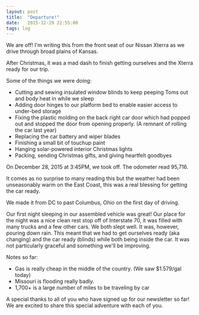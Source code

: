 ```yaml
---
layout: post
title:  "Departure!"
date:   2015-12-29 22:55:00
tags: log
---
```


We are off! I'm writing this from the front seat of our Nissan Xterra as we drive through broad plains of Kansas.

After Christmas, it was a mad dash to finish getting ourselves and the Xterra ready for our trip.

Some of the things we were doing:

* Cutting and sewing insulated window blinds to keep peeping Toms out and body heat in while we sleep
* Adding door hinges to our platform bed to enable easier access to under-bed storage
* Fixing the plastic molding on the back right car door which had popped out and stopped the door from opening properly. (A remnant of rolling the car last year)
* Replacing the car battery and wiper blades
* Finishing a small bit of touchup paint
* Hanging solar-powered interior Christmas lights
* Packing, sending Christmas gifts, and giving heartfelt goodbyes

On December 28, 2015 at 3:45PM, we took off. The odometer read 95,716.

It comes as no surprise to many reading this but the weather had been unseasonably warm on the East Coast, this was a real blessing for getting the car ready.

We made it from DC to past Columbus, Ohio on the first day of driving.

Our first night sleeping in our assembled vehicle was great! Our place for the night was a nice clean rest stop off of Interstate 70, it was filled with many trucks and a few other cars. We both slept well. It was, however, pouring down rain. This meant that we had to get ourselves ready (aka changing) and the car ready (blinds) while both being inside the car. It was not particularly graceful and something we'll be improving.

Notes so far:

* Gas is really cheap in the middle of the country. (We saw $1.579/gal today)
* Missouri is flooding really badly.
* 1,700+ is a large number of miles to be traveling by car

A special thanks to all of you who have signed up for our newsletter so far! We are excited to share this special adventure with each of you.
